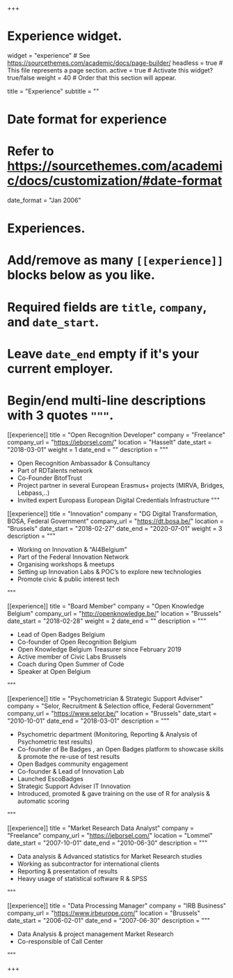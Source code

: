 +++
# Experience widget.
widget = "experience"  # See https://sourcethemes.com/academic/docs/page-builder/
headless = true  # This file represents a page section.
active = true  # Activate this widget? true/false
weight = 40  # Order that this section will appear.

title = "Experience"
subtitle = ""

# Date format for experience
#   Refer to https://sourcethemes.com/academic/docs/customization/#date-format
date_format = "Jan 2006"

# Experiences.
#   Add/remove as many `[[experience]]` blocks below as you like.
#   Required fields are `title`, `company`, and `date_start`.
#   Leave `date_end` empty if it's your current employer.
#   Begin/end multi-line descriptions with 3 quotes `"""`.
[[experience]]
  title = "Open Recognition Developer"
  company = "Freelance"
  company_url = "https://jeborsel.com/"
  location = "Hasselt"
  date_start = "2018-03-01"
  weight = 1
  date_end = ""
  description = """
  
  * Open Recognition Ambassador & Consultancy
  * Part of RDTalents network
  * Co-Founder BitofTrust
  * Project partner in several European Erasmus+ projects (MIRVA, Bridges, Lebpass,..)
  * Invited expert Europass European Digital Credentials Infrastructure
  """

[[experience]]
  title = "Innovation"
  company = "DG Digital Transformation, BOSA, Federal Government"
  company_url = "https://dt.bosa.be/"
  location = "Brussels"
  date_start = "2018-02-27"
  date_end = "2020-07-01"
  weight = 3
  description = """
  * Working on Innovation & “AI4Belgium”
  * Part of the Federal Innovation Network
  * Organising workshops & meetups
  * Setting up Innovation Labs & POC’s to explore new technologies
  * Promote civic & public interest tech
  
  """

[[experience]]
  title = "Board Member"
  company = "Open Knowledge Belgium"
  company_url = "http://openknowledge.be/"
  location = "Brussels"
  date_start = "2018-02-28"
  weight = 2
  date_end = ""
  description = """
  * Lead of Open Badges Belgium 
  * Co-founder of Open Recognition Belgium
  * Open Knowledge Belgium Treasurer since February 2019
  * Active member of Civic Labs Brussels
  * Coach during Open Summer of Code
  * Speaker at Open Belgium
  
  """

[[experience]]
  title = "Psychometrician & Strategic Support Adviser"
  company = "Selor, Recruitment & Selection office, Federal Government"
  company_url = "https://www.selor.be/"
  location = "Brussels"
  date_start = "2010-10-01"
  date_end = "2018-03-01"
  description = """
  * Psychometric department (Monitoring, Reporting & Analysis of Psychometric test results)
  * Co-founder of Be Badges , an Open Badges platform to showcase skills & promote the
re-use of test results
  * Open Badges community engagement
  * Co-founder & Lead of Innovation Lab
  * Launched EscoBadges
  * Strategic Support Adviser IT Innovation
  * Introduced, promoted & gave training on the use of R for analysis & automatic scoring
  
  """

[[experience]]
  title = "Market Research Data Analyst"
  company = "Freelance"
  company_url = "https://jeborsel.com/"
  location = "Lommel"
  date_start = "2007-10-01"
  date_end = "2010-06-30"
  description = """
  * Data analysis & Advanced statistics for Market Research studies
  * Working as subcontractor for international clients
  * Reporting & presentation of results
  * Heavy usage of statistical software R & SPSS
  
  """
  
[[experience]]
  title = "Data Processing Manager"
  company = "IRB Business"
  company_url = "https://www.irbeurope.com/"
  location = "Brussels"
  date_start = "2006-02-01"
  date_end = "2007-06-30"
  description = """
  * Data Analysis & project management Market Research
  * Co-responsible of Call Center
  
  """

+++
